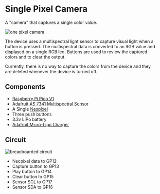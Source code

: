# Single Pixel Camera
A "camera" that captures a single color value.

![one pixel camera](/imgs/sp-combined.png)

The device uses a multispectral light sensor to capture visual light when a button is pressed. The multispectral data is converted to an RGB value and displayed on a single RGB led.
Buttons are used to review the captured colors and to clear the output.

Currently, there is no way to capture the colors from the device and they are deleted whenever the device is turned off.

## Components
- [Raspberry Pi Pico V1](https://www.raspberrypi.com/products/raspberry-pi-pico/)
- [Adafruit AS 7341 Multispectral Sensor](https://www.adafruit.com/product/4698)
- A Single [Neopixel](https://www.adafruit.com/product/1904)
- Three push buttons
- 3.3v LiPo battery
- [Adafruit Micro-Lipo Charger](https://www.adafruit.com/product/1904)

## Circuit
![breadboarded circuit](/imgs/sp-0.png)

- Neopixel data to GP12
- Capture button to GP13
- Play button to GP14
- Clear button to GP15
- Sensor SCL to GP17
- Sensor SDA to GP16
